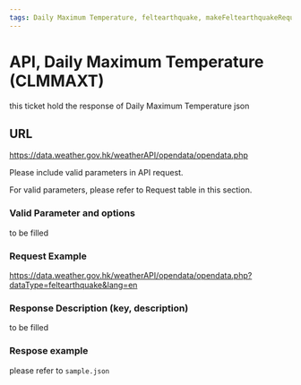 ```yaml
---
tags: Daily Maximum Temperature, feltearthquake, makeFeltearthquakeRequest
---
```


# API, Daily Maximum Temperature (CLMMAXT)

this ticket hold the response of  Daily Maximum Temperature json

## URL

<https://data.weather.gov.hk/weatherAPI/opendata/opendata.php>

Please include valid parameters in API request.

For valid parameters, please refer to Request table in this section.

### Valid Parameter and options

to be filled

### Request Example

<https://data.weather.gov.hk/weatherAPI/opendata/opendata.php?dataType=feltearthquake&lang=en>

### Response Description (key, description)

to be filled

### Respose example

please refer to `sample.json`
